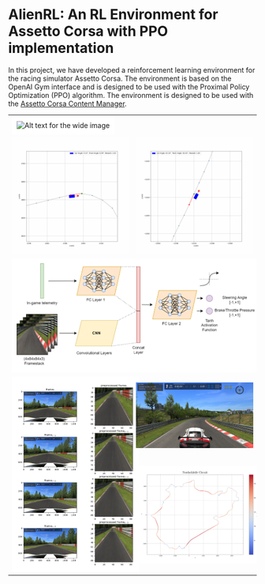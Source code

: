 # AlienRL: An RL Environment for Assetto Corsa with PPO implementation

In this project, we have developed a reinforcement learning environment for the racing simulator Assetto Corsa. The environment is based on the OpenAI Gym interface and is designed to be used with the Proximal Policy Optimization (PPO) algorithm. The environment is designed to be used with the [Assetto Corsa Content Manager](https://assettocorsa.club/content-manager.html).

<table>
    <!-- <tr>
        <td colspan="2">
            <video src='./Figures/alien_v1.mp4' width=600/>
        </td>
    </tr> -->
    <tr>
        <td colspan="2">
            <img src="./Figures/AlienRL.png" width="600" alt="Alt text for the wide image" style="background-color:white; border: 10px solid white"> 
        </td>
    </tr>
    <tr>
        <td>
            <img src="./Figures/stig.gif" width="300" alt="Alt text for the gif">
        </td>
        <td>
            <img src="./Figures/crash.gif" width="300" alt="Alt text for the gif">
        </td>
    </tr>
    <tr>
        <td colspan="2">
            <img src="./Figures/Neural Network Architecture.png" width="600" alt="Alt text for the wide image" style="background-color:white; border: 10px solid white"> 
        </td>
    </tr>
    <tr>
        <td rowspan="2">
            <img src="./Figures/preprocessed_framestack.png" width="300" alt="Alt text for the gif" style="background-color:white; border: 10px solid white">
        </td>
        <td>
            <img src="./Figures/3rd person view.png" width="300" alt="Alt text for the gif" >
        </td>
    </tr>
    <tr>
        <td>
            <img src="./Figures/Nordschleife Circuit.png" width="300" alt="Alt text for the gif" style="border: 10px solid white">
        </td>
    </tr>  
</table>
